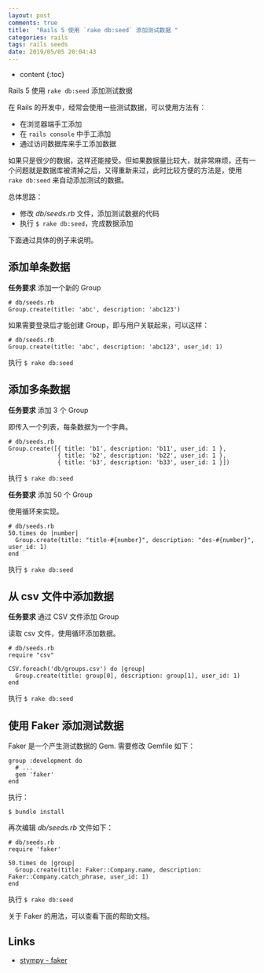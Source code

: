 ```yaml
---
layout: post
comments: true
title:  "Rails 5 使用 `rake db:seed` 添加测试数据 "
categories: rails
tags: rails seeds
date: 2019/05/05 20:04:43
---
```


* content
{:toc}

Rails 5 使用 `rake db:seed` 添加测试数据


在 Rails 的开发中，经常会使用一些测试数据，可以使用方法有：

* 在浏览器端手工添加
* 在 `rails console` 中手工添加
* 通过访问数据库来手工添加数据


如果只是很少的数据，这样还能接受。但如果数据量比较大，就非常麻烦，还有一个问题就是数据库被清掉之后，又得重新来过，此时比较方便的方法是，使用 `rake db:seed` 来自动添加测试的数据。

总体思路：

* 修改 *db/seeds.rb* 文件，添加测试数据的代码
* 执行 `$ rake db:seed`，完成数据添加

下面通过具体的例子来说明。

## 添加单条数据

**任务要求** 添加一个新的 Group

```
# db/seeds.rb
Group.create(title: 'abc', description: 'abc123')
```

如果需要登录后才能创建 Group，即与用户关联起来，可以这样：

```
# db/seeds.rb
Group.create(title: 'abc', description: 'abc123', user_id: 1)
```

执行 `$ rake db:seed`


## 添加多条数据

**任务要求** 添加 3 个 Group

即传入一个列表，每条数据为一个字典。

```
# db/seeds.rb
Group.create([{ title: 'b1', description: 'b11', user_id: 1 },
              { title: 'b2', description: 'b22', user_id: 1 },
              { title: 'b3', description: 'b33', user_id: 1 }])
```

执行 `$ rake db:seed`

**任务要求** 添加 50 个 Group

使用循环来实现。

```
# db/seeds.rb
50.times do |number|
  Group.create(title: "title-#{number}", description: "des-#{number}", user_id: 1)
end
```

执行 `$ rake db:seed`


## 从 csv 文件中添加数据

**任务要求** 通过 CSV 文件添加 Group

读取 csv 文件，使用循环添加数据。

```
# db/seeds.rb
require "csv"

CSV.foreach('db/groups.csv') do |group|
  Group.create(title: group[0], description: group[1], user_id: 1)
end
```

执行 `$ rake db:seed`

## 使用 Faker 添加测试数据

Faker 是一个产生测试数据的 Gem.
需要修改 Gemfile 如下：

```
group :development do
  # ...
  gem 'faker'
end
```

执行：

`$ bundle install`

再次编辑 *db/seeds.rb* 文件如下：

```
# db/seeds.rb
require 'faker'

50.times do |group|
  Group.create(title: Faker::Company.name, description: Faker::Company.catch_phrase, user_id: 1)
end
```

执行 `$ rake db:seed`

关于 Faker 的用法，可以查看下面的帮助文档。

## Links

* [stympy - faker](https://github.com/stympy/faker)
